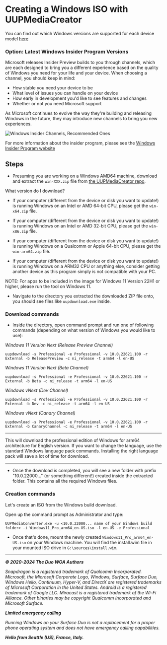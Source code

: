# Creating a Windows ISO with UUPMediaCreator

You can find out which Windows versions are supported for each device model [here](https://github.com/WOA-Project/SurfaceDuo-Guides/blob/main/WindowsCompatibility.md)

### Option: Latest Windows Insider Program Versions

Microsoft releases Insider Preview builds to you through channels, which are each designed to bring you a different experience based on the quality of Windows you need for your life and your device. When choosing a channel, you should keep in mind:

- How stable you need your device to be
- What level of issues you can handle on your device
- How early in development you'd like to see features and changes
- Whether or not you need Microsoft support

As Microsoft continues to evolve the way they're building and releasing Windows in the future, they may introduce new channels to bring you new experiences.

![Windows Insider Channels, Recommended Ones](https://learn.microsoft.com/en-us/windows-insider/images/channelsmovev2.png)

For more information about the insider program, please see the [Windows Insider Program website](https://insider.windows.com)

## Steps

- Presuming you are working on a Windows AMD64 machine, download and extract the ```win-XXX.zip``` file from [the UUPMediaCreator repo](https://github.com/gus33000/UUPMediaCreator/releases/latest).

What version do I download?

- If your computer (different from the device or disk you want to update!) is running Windows on an Intel or AMD 64-bit CPU, please get the ```win-x64.zip``` file.

- If your computer (different from the device or disk you want to update!) is running Windows on an Intel or AMD 32-bit CPU, please get the ```win-x86.zip``` file.

- If your computer (different from the device or disk you want to update!) is running Windows on a Qualcomm or Apple 64-bit CPU, please get the ```win-arm64.zip``` file.

- If your computer (different from the device or disk you want to update!) is running Windows on a ARM32 CPU or anything else, consider getting another device as this program simply is not compatible with your PC.

NOTE: For apps to be included in the image for Windows 11 Version 22H1 or higher, please run the tool on Windows 11.

- Navigate to the directory you extracted the downloaded ZIP file onto, you should see files like ```uupdownload.exe``` inside.

### Download commands

-  Inside the directory, open command prompt and run one of following commands (depending on what version of Windows you would like to use):

_Windows 11 Version Next (Release Preview Channel)_
```batch
uupdownload -s Professional -e Professional -v 10.0.22621.100 -r External -b ReleasePreview -c ni_release -t arm64 -l en-US
```

_Windows 11 Version Next (Beta Channel)_
```batch
uupdownload -s Professional -e Professional -v 10.0.22621.100 -r External -b Beta -c ni_release -t arm64 -l en-US
```

_Windows vNext (Dev Channel)_
```batch
uupdownload -s Professional -e Professional -v 10.0.22621.100 -r External -b Dev -c ni_release -t arm64 -l en-US
```

_Windows vNext (Canary Channel)_
```batch
uupdownload -s Professional -e Professional -v 10.0.22621.100 -r External -b CanaryChannel -c ni_release -t arm64 -l en-US
```

---

This will download the professional edition of Windows for arm64 architecture for English version. If you want to change the language,
use the standard Windows language pack commands. Installing the right language pack will save a lot of time for download.

---

- Once the download is completed, you will see a new folder with prefix "10.0.22000..." (or something different!) created inside the extracted folder. This
  contains all the required Windows files.

### Creation commands

Let's create an ISO from the Windows build download.

Open up the command prompt as Administrator and type:

```batch
UUPMediaConverter.exe -u <10.0.22000... name of your Windows build folder> -i Windows11_Pro_arm64_en-US.iso -l en-US -e Professional
```

- Once that's done, mount the newly created `Windows11_Pro_arm64_en-US.iso` on your Windows machine. You will find the install.wim file in your mounted ISO drive in `G:\sources\install.wim`.

---

_**© 2020-2024 The Duo WOA Authors**_

_Snapdragon is a registered trademark of Qualcomm Incorporated. Microsoft, the Microsoft Corporate Logo, Windows, Surface, Surface Duo, Windows Hello, Continuum, Hyper-V, and DirectX are registered trademarks of Microsoft Corporation in the United States. Android is a registered trademark of Google LLC. Miracast is a registered trademark of the Wi-Fi Alliance. Other binaries may be copyright Qualcomm Incorporated and Microsoft Surface._

_**Limited emergency calling**_

_Running Windows on your Surface Duo is not a replacement for a proper phone operating system and does not have emergency calling capabilities._

_**Hello from Seattle (US), France, Italy.**_